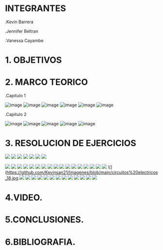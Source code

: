 # INTEGRANTES
.Kevin Barrera

.Jennifer Beltran

.Vanessa Cayambe

# 1. OBJETIVOS


# 2. MARCO TEORICO

.Capitulo 1

![image](https://user-images.githubusercontent.com/84421020/120594175-2ab0a680-c406-11eb-97b6-d6c472c617d5.png)
![image](https://user-images.githubusercontent.com/84421020/120594238-4451ee00-c406-11eb-83f5-236226223d28.png)
![image](https://user-images.githubusercontent.com/84421020/120594262-4f0c8300-c406-11eb-9a4a-51cafbc01fe1.png)
![image](https://user-images.githubusercontent.com/84421020/120594283-5895eb00-c406-11eb-9e52-4cfbebd69e09.png)
![image](https://user-images.githubusercontent.com/84421020/120594309-6186bc80-c406-11eb-9085-2234b8512851.png)
![image](https://user-images.githubusercontent.com/84421020/120594378-782d1380-c406-11eb-9e0a-91dabd64c469.png)

.Capitulo 2


![image](https://user-images.githubusercontent.com/84461095/120600142-0a84e580-c40e-11eb-843a-293707402c9d.png)
![image](https://user-images.githubusercontent.com/84461095/120600182-153f7a80-c40e-11eb-8f49-4180787527dd.png)
![image](https://user-images.githubusercontent.com/84461095/120600214-1e304c00-c40e-11eb-998a-de9ef8956e44.png)
![image](https://user-images.githubusercontent.com/84461095/120600409-5899e900-c40e-11eb-8e3c-d4c48b8b65da.png)
![image](https://user-images.githubusercontent.com/84461095/120600569-8aab4b00-c40e-11eb-936a-9563f47f21dd.png)

# 3. RESOLUCION DE EJERCICIOS

![](https://github.com/Kevinsan21/Imagenes/blob/main/Conversi%C3%B3n%20de%20unidades_page-0001.jpg)
![](https://github.com/Kevinsan21/Imagenes/blob/main/Conversi%C3%B3n%20de%20unidades_page-0002.jpg)
![](https://github.com/Kevinsan21/Imagenes/blob/main/Conversi%C3%B3n%20de%20unidades_page-0003.jpg)
![](https://github.com/Kevinsan21/Imagenes/blob/main/Conversi%C3%B3n%20de%20unidades_page-0004.jpg)
![](https://github.com/Kevinsan21/Imagenes/blob/main/Conversi%C3%B3n%20de%20unidades_page-0005.jpg)
![](https://github.com/Kevinsan21/Imagenes/blob/main/Conversi%C3%B3n%20de%20unidades_page-0006.jpg)
![](https://github.com/Kevinsan21/Imagenes/blob/main/Conversi%C3%B3n%20de%20unidades_page-0007.jpg)

![](https://github.com/Kevinsan21/Imagenes/blob/main/circuitos%20electricos_01.jpg)
![](https://github.com/Kevinsan21/Imagenes/blob/main/circuitos%20electricos_02.jpg)
![](https://github.com/Kevinsan21/Imagenes/blob/main/circuitos%20electricos_03.jpg)
![](https://github.com/Kevinsan21/Imagenes/blob/main/circuitos%20electricos_04.jpg)
![](https://github.com/Kevinsan21/Imagenes/blob/main/circuitos%20electricos_05.jpg)
![](https://github.com/Kevinsan21/Imagenes/blob/main/circuitos%20electricos_06.jpg)
![](https://github.com/Kevinsan21/Imagenes/blob/main/circuitos%20electricos_07.jpg)
![](https://github.com/Kevinsan21/Imagenes/blob/main/circuitos%20electricos_08.jpg)
![](https://github.com/Kevinsan21/Imagenes/blob/main/circuitos%20electricos_09.jpg)
![](https://github.com/Kevinsan21/Imagenes/blob/main/circuitos%20electricos_10.jpg)
![](https://github.com/Kevinsan21/Imagenes/blob/main/circuitos%20electricos_11.jpg)
![](https://github.com/Kevinsan21/Imagenes/blob/main/circuitos%20electricos_12.jpg)
![](https://github.com/Kevinsan21/Imagenes/blob/main/circuitos%20electricos_13.jpg)
![](https://github.com/Kevinsan21/Imagenes/blob/main/circuitos%20electricos_14.jpg)
![](https://github.com/Kevinsan21/Imagenes/blob/main/circuitos%20electricos_15.jpg)
![](https://github.com/Kevinsan21/Imagenes/blob/main/circuitos%20electricos_16.jpg)
![](https://github.com/Kevinsan21/Imagenes/blob/main/circuitos%20electricos_17.jpg)
![](https://github.com/Kevinsan21/Imagenes/blob/main/circuitos%20electricos_18.jpg
![](https://github.com/Kevinsan21/Imagenes/blob/main/Circuitos_01.jpg)
![](https://github.com/Kevinsan21/Imagenes/blob/main/Circuitos_02.jpg)
![](https://github.com/Kevinsan21/Imagenes/blob/main/Circuitos_03.jpg)
![](https://github.com/Kevinsan21/Imagenes/blob/main/Circuitos_04.jpg)
![](https://github.com/Kevinsan21/Imagenes/blob/main/Circuitos_05.jpg)
![](https://github.com/Kevinsan21/Imagenes/blob/main/Circuitos_06.jpg)
![](https://github.com/Kevinsan21/Imagenes/blob/main/Circuitos_07.jpg)
![](https://github.com/Kevinsan21/Imagenes/blob/main/Circuitos_08.jpg)
![](https://github.com/Kevinsan21/Imagenes/blob/main/Circuitos_09.jpg)
![](https://github.com/Kevinsan21/Imagenes/blob/main/Circuitos_10.jpg)
![](https://github.com/Kevinsan21/Imagenes/blob/main/Circuitos_11.jpg)
![](https://github.com/Kevinsan21/Imagenes/blob/main/Circuitos_12.jpg)
![](https://github.com/Kevinsan21/Imagenes/blob/main/Circuitos_13.jpg)

# 4.VIDEO.

# 5.CONCLUSIONES.

# 6.BIBLIOGRAFIA.
